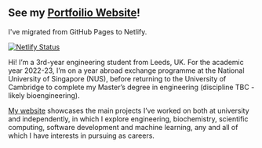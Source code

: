 ## See my [Portfoilio Website](https://lorcan.netlify.app/)!
I've migrated from GitHub Pages to Netlify.

[![Netlify Status](https://api.netlify.com/api/v1/badges/a7579a4e-5d8d-4c2c-bc46-715c727d6fc7/deploy-status)](https://app.netlify.com/sites/lorcan/deploys)

Hi! I’m a 3rd-year engineering student from Leeds, UK. For the academic year 2022-23, I’m on a year abroad exchange programme at the National University of Singapore (NUS), before returning to the University of Cambridge to complete my Master’s degree in engineering (discipline TBC - likely bioengineering).

[My website](https://lorcan.netlify.app/) showcases the main projects I’ve worked on both at university and independently, in which I explore engineering, biochemistry, scientific computing, software development and machine learning, any and all of which I have interests in pursuing as careers.
